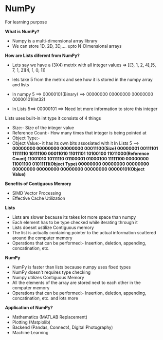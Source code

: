 # NumPy
For learning purpose


**What is NumPy?**
* Numpy is a multi-dimensional array library
* We can store 1D, 2D, 3D,.... upto N-Dimensional arrays
       
**How are Lists diferent from NumPy?**
* Lets say we have a (3X4) metrix with all integer values => [[3, 1, 2, 4],[5, 7, 1, 2][4, 1, 0, 1]]
* lets take 5 from the metrix and see how it is stored in the numpy array and lists

* In numpy 5 ==> 00000101(Binary) ==> 00000000 00000000 00000000 00000101(Int32)

* In Lists 5==> 00000101 ==> Need lot more information to store this integer

Lists uses built-in int type it consists of 4 things
* Size:- Size of the integer value
* Reference Count:- How many times that integer is being pointed at
* Object Type:-
* Object Value:- it has its own bits assosiated with it
In Lists 5 ==> **00000000 00000000 00000000 00011100(Size)
               00000001 00111101 11111110 10111100 00011010 11011101 10100100 11011000(Reference Count)
               11001010 10111110 01100001 01000100 11111100 00000000 11001100 01011111(Object Type)
               00000000 00000000 00000000 00000000 00000000 00000000 00000000 00000101(Object Value)**
               
**Benefits of Contiguous Memory**
* SIMD Vector Processing
* Effective Cache Utilization

**Lists**
* Lists are slower because its takes lot more space than numpy
* Each element has to be type checked while iterating through it
* Lists doesnt ustilize Contiguous memory
* The list is actually containing pointer to the actual information scattered around the computer memory
* Operations that can be performed:- Insertion, deletion, appending, concatination, etc.

**NumPy**
* NumPy is faster than lists because numpy uses fixed types
* NumPy doesn't requires type checking
* Numpy utilizes Contiguous Memory
* All the elements of the array are stored next to each other in the computer memory
* Operations that can be performed:- Insertion, deletion, appending, concatination, etc. and lots more

**Application of NumPy?**
* Mathematics (MATLAB Replacement)
* Plotting (Matplolib)
* Backend (Pandas, Connect4, Digital Photography)
* Machine Learning
